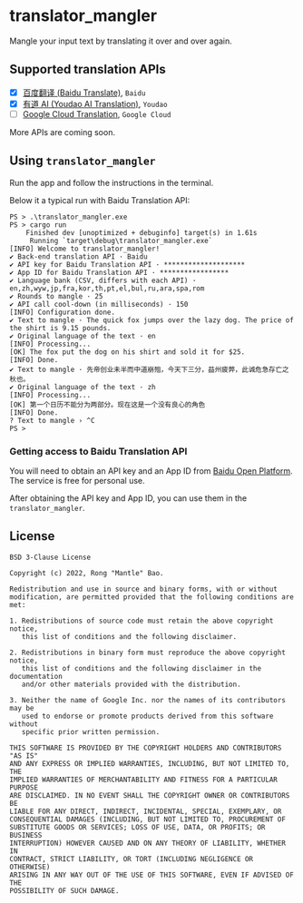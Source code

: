 # translator_mangler

Mangle your input text by translating it over and over again.

## Supported translation APIs

* [x] [百度翻译 (Baidu Translate)](https://api.fanyi.baidu.com/product/111), `Baidu`
* [x] [有道 AI (Youdao AI Translation)](https://ai.youdao.com/product-fanyi-text.s), `Youdao`
* [ ] [Google Cloud Translation](https://cloud.google.com/translate/docs/reference/rest/v2/translate), `Google Cloud`

More APIs are coming soon.

## Using `translator_mangler`

Run the app and follow the instructions in the terminal.

Below it a typical run with Baidu Translation API:

```text
PS > .\translator_mangler.exe
PS > cargo run
    Finished dev [unoptimized + debuginfo] target(s) in 1.61s
     Running `target\debug\translator_mangler.exe`
[INFO] Welcome to translator_mangler!
✔ Back-end translation API · Baidu
✔ API key for Baidu Translation API · ********************
✔ App ID for Baidu Translation API · *****************
✔ Language bank (CSV, differs with each API) · en,zh,wyw,jp,fra,kor,th,pt,el,bul,ru,ara,spa,rom
✔ Rounds to mangle · 25
✔ API call cool-down (in milliseconds) · 150
[INFO] Configuration done.
✔ Text to mangle · The quick fox jumps over the lazy dog. The price of the shirt is 9.15 pounds.
✔ Original language of the text · en
[INFO] Processing...
[OK] The fox put the dog on his shirt and sold it for $25.
[INFO] Done.
✔ Text to mangle · 先帝创业未半而中道崩殂，今天下三分，益州疲弊，此诚危急存亡之秋也。
✔ Original language of the text · zh
[INFO] Processing...
[OK] 第一个日历不能分为两部分。现在这是一个没有良心的角色
[INFO] Done.
? Text to mangle › ^C
PS > 
```

### Getting access to Baidu Translation API

You will need to obtain an API key and an App ID from [Baidu Open Platform](https://fanyi-api.baidu.com/product/11). The service is free for personal use.

After obtaining the API key and App ID, you can use them in the `translator_mangler`.

## License

```plain
BSD 3-Clause License

Copyright (c) 2022, Rong "Mantle" Bao.

Redistribution and use in source and binary forms, with or without
modification, are permitted provided that the following conditions are met:

1. Redistributions of source code must retain the above copyright notice,
   this list of conditions and the following disclaimer.

2. Redistributions in binary form must reproduce the above copyright notice,
   this list of conditions and the following disclaimer in the documentation
   and/or other materials provided with the distribution.

3. Neither the name of Google Inc. nor the names of its contributors may be
   used to endorse or promote products derived from this software without
   specific prior written permission.

THIS SOFTWARE IS PROVIDED BY THE COPYRIGHT HOLDERS AND CONTRIBUTORS "AS IS"
AND ANY EXPRESS OR IMPLIED WARRANTIES, INCLUDING, BUT NOT LIMITED TO, THE
IMPLIED WARRANTIES OF MERCHANTABILITY AND FITNESS FOR A PARTICULAR PURPOSE
ARE DISCLAIMED. IN NO EVENT SHALL THE COPYRIGHT OWNER OR CONTRIBUTORS BE
LIABLE FOR ANY DIRECT, INDIRECT, INCIDENTAL, SPECIAL, EXEMPLARY, OR
CONSEQUENTIAL DAMAGES (INCLUDING, BUT NOT LIMITED TO, PROCUREMENT OF
SUBSTITUTE GOODS OR SERVICES; LOSS OF USE, DATA, OR PROFITS; OR BUSINESS
INTERRUPTION) HOWEVER CAUSED AND ON ANY THEORY OF LIABILITY, WHETHER IN
CONTRACT, STRICT LIABILITY, OR TORT (INCLUDING NEGLIGENCE OR OTHERWISE)
ARISING IN ANY WAY OUT OF THE USE OF THIS SOFTWARE, EVEN IF ADVISED OF THE
POSSIBILITY OF SUCH DAMAGE.
```
